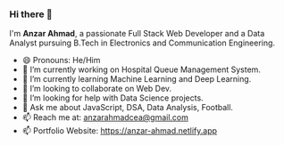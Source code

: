 ### Hi there 👋

I'm <strong>Anzar Ahmad</strong>, a passionate Full Stack Web Developer and a Data Analyst pursuing B.Tech in Electronics and Communication Engineering.

- 😄 Pronouns: He/Him
- 🔭 I’m currently working on Hospital Queue Management System.
- 🌱 I’m currently learning Machine Learning and Deep Learning.
- 👯 I’m looking to collaborate on Web Dev.
- 🤔 I’m looking for help with Data Science projects.
- 💬 Ask me about JavaScript, DSA, Data Analysis, Football.
- 📫 Reach me at: anzarahmadcea@gmail.com
- 📫 Portfolio Website: https://anzar-ahmad.netlify.app
